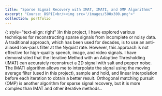 ```yaml
---
title: "Sparse Signal Recovery with IMAT, IMATI, and OMP Algorithms"
excerpt: "Course: DSPII<br/><img src='/images/500x300.png'>"
collection: portfolio
---
```

{: style="text-align: right" }In this project, I have explored various techniques for reconstructing sparse signals from incomplete or noisy data. A traditional approach, which has been used for decades, is to use an anti-aliased low-pass filter at the Nyquist rate. However, this approach is not effective for high-quality speech, image, and video signals. I have demonstrated that the Iterative Method with an Adaptive Thresholding (IMAT) can accurately reconstruct a 2D signal with salt and pepper noise. The IMATI algorithm allows me to interpolate the signal using the moving average filter (used in this project), sample and hold, and linear interpolation before each iteration to obtain a better result. Orthogonal matching pursuit (OMP) is another algorithm for sparse signal recovery, but it is more complex than IMAT and other iterative methods..
